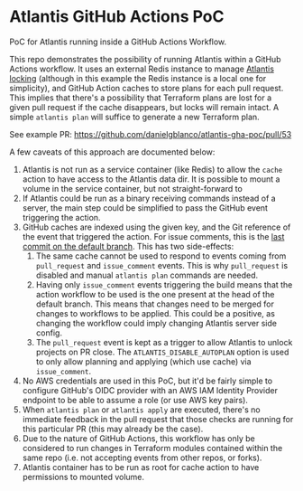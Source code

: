 # Atlantis GitHub Actions PoC
PoC for Atlantis running inside a GitHub Actions Workflow.

This repo demonstrates the possibility of running Atlantis within a GitHub Actions workflow. It uses an external Redis
instance to manage [Atlantis locking](https://www.runatlantis.io/docs/locking.html) (although in this example the Redis
instance is a local one for simplicity), and GitHub Action caches to store plans for each pull request. This implies
that there's a possibility that Terraform plans are lost for a given pull request if the cache disappears, but locks
will remain intact. A simple `atlantis plan` will suffice to generate a new Terraform plan.

See example PR: https://github.com/danielgblanco/atlantis-gha-poc/pull/53

A few caveats of this approach are documented below:

1. Atlantis is not run as a service container (like Redis) to allow the `cache` action to have access to the Atlantis
data dir. It is possible to mount a volume in the service container, but not straight-forward to 
2. If Atlantis could be run as a binary receiving commands instead of a server, the main step could be simplified to
pass the GitHub event triggering the action.
3. GitHub caches are indexed using the given key, and the Git reference of the event that triggered the action. For
issue comments, this is the [last commit on the default branch](https://docs.github.com/en/actions/using-workflows/events-that-trigger-workflows#issue_comment).
This has two side-effects:
   1. The same cache cannot be used to respond to events coming from `pull_request` and `issue_comment` events. This is
   why `pull_request` is disabled and manual `atlantis plan` commands are needed.
   2. Having only `issue_comment` events triggering the build means that the action workflow to be used is the one
   present at the head of the default branch. This means that changes need to be merged for changes to workflows to be
   applied. This could be a positive, as changing the workflow could imply changing Atlantis server side config.
   3. The `pull_request` event is kept as a trigger to allow Atlantis to unlock projects on PR close. The
   `ATLANTIS_DISABLE_AUTOPLAN` option is used to only allow planning and applying (which use cache) via `issue_comment`.
4. No AWS credentials are used in this PoC, but it'd be fairly simple to configure GitHub's OIDC provider with an AWS
IAM Identity Provider endpoint to be able to assume a role (or use AWS key pairs).
5. When `atlantis plan` or `atlantis apply` are executed, there's no immediate feedback in the pull request that those
checks are running for this particular PR (this may already be the case).
6. Due to the nature of GitHub Actions, this workflow has only be considered to run changes in Terraform modules
contained within the same repo (i.e. not accepting events from other repos, or forks).
7. Atlantis container has to be run as root for cache action to have permissions to mounted volume.